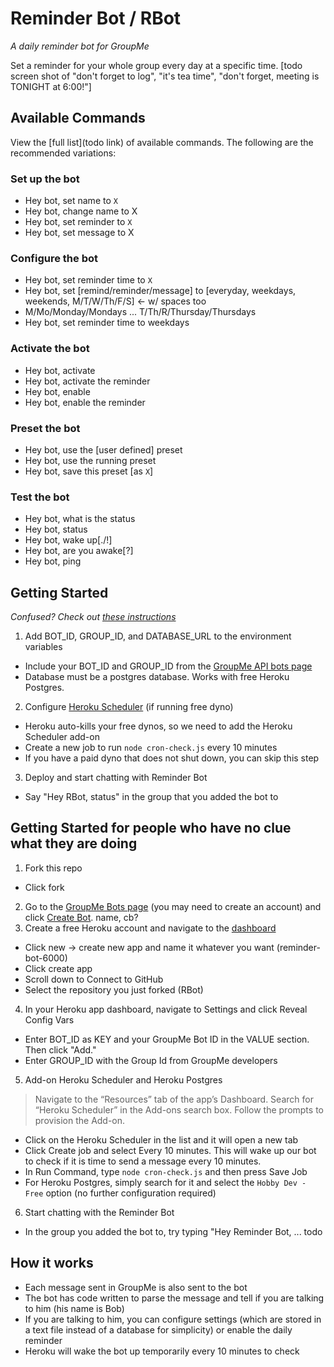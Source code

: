 # Reminder Bot / RBot
_A daily reminder bot for GroupMe_

Set a reminder for your whole group every day at a specific time.
[todo screen shot of "don't forget to log", "it's tea time", "don't forget, meeting is TONIGHT at 6:00!"]

## Available Commands
View the [full list](todo link) of available commands. The following are the recommended variations:
### Set up the bot
- Hey bot, set name to `X`
 - Hey bot, change name to X
- Hey bot, set reminder to `X`
 - Hey bot, set message to X
### Configure the bot
- Hey bot, set reminder time to `X`
 - Hey bot, set [remind/reminder/message] to [everyday, weekdays, weekends, M/T/W/Th/F/S] <- w/ spaces too
 - M/Mo/Monday/Mondays ... T/Th/R/Thursday/Thursdays
- Hey bot, set reminder time to weekdays
### Activate the bot
- Hey bot, activate
 - Hey bot, activate the reminder
 - Hey bot, enable
 - Hey bot, enable the reminder
### Preset the bot
- Hey bot, use the [user defined] preset
 - Hey bot, use the running preset
- Hey bot, save this preset [as `X`]
### Test the bot
- Hey bot, what is the status
 - Hey bot, status
- Hey bot, wake up[./!]
 - Hey bot, are you awake[?]
 - Hey bot, ping

## Getting Started
_Confused? Check out [these instructions](#getting-started-for-people-who-have-no-clue-what-they-are-doing)_
1. Add BOT_ID, GROUP_ID, and DATABASE_URL to the environment variables
 * Include your BOT_ID and GROUP_ID from the [GroupMe API bots page](https://dev.groupme.com/bots)
 * Database must be a postgres database. Works with free Heroku Postgres.
2. Configure [Heroku Scheduler](https://devcenter.heroku.com/articles/scheduler) (if running free dyno)
 * Heroku auto-kills your free dynos, so we need to add the Heroku Scheduler add-on
 * Create a new job to run `node cron-check.js` every 10 minutes
 * If you have a paid dyno that does not shut down, you can skip this step
3. Deploy and start chatting with Reminder Bot
 * Say "Hey RBot, status" in the group that you added the bot to

## Getting Started for people who have no clue what they are doing
1. Fork this repo
 * Click fork
2. Go to the [GroupMe Bots page](https://dev.groupme.com/bots) (you may need to create an account) and click [Create Bot](https://dev.groupme.com/bots/new). name, cb?
3. Create a free Heroku account and navigate to the [dashboard](https://dashboard.heroku.com/apps)
 * Click new -> create new app and name it whatever you want (reminder-bot-6000)
 * Click create app
 * Scroll down to Connect to GitHub
 * Select the repository you just forked (RBot)
4. In your Heroku app dashboard, navigate to Settings and click Reveal Config Vars
 * Enter BOT_ID as KEY and your GroupMe Bot ID in the VALUE section. Then click "Add."
 * Enter GROUP_ID with the Group Id from GroupMe developers
5. Add-on Heroku Scheduler and Heroku Postgres
 > Navigate to the “Resources” tab of the app’s Dashboard. Search for “Heroku Scheduler” in the Add-ons search box. Follow the prompts to provision the Add-on.
 * Click on the Heroku Scheduler in the list and it will open a new tab
 * Click Create job and select Every 10 minutes. This will wake up our bot to check if it is time to send a message every 10 minutes.
 * In Run Command, type `node cron-check.js` and then press Save Job
 * For Heroku Postgres, simply search for it and select the `Hobby Dev - Free` option (no further configuration required)
6. Start chatting with the Reminder Bot
 * In the group you added the bot to, try typing "Hey Reminder Bot,
... todo

## How it works
- Each message sent in GroupMe is also sent to the bot
- The bot has code written to parse the message and tell if you are talking to him (his name is Bob)
- If you are talking to him, you can configure settings (which are stored in a text file instead of a database for simplicity) or enable the daily reminder
- Heroku will wake the bot up temporarily every 10 minutes to check